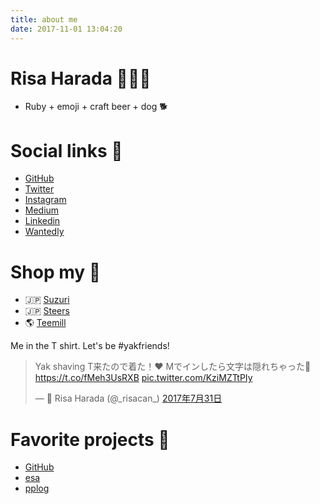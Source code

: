```yaml
---
title: about me
date: 2017-11-01 13:04:20
---
```


# Risa Harada 👩🏻‍💻
* Ruby + emoji + craft beer + dog 🐕

# Social links 🔗
* [GitHub](https://github.com/risacan)
* [Twitter](https://twitter.com/_risacan_)
* [Instagram](https://instagram.com/risalikesbeer)
* [Medium](https://medium.com/@risacan)
* [Linkedin](https://www.linkedin.com/in/risa-harada/)
* [Wantedly](https://www.wantedly.com/users/17791600)

# Shop my 👕

* 🇯🇵 [Suzuri](https://suzuri.jp/risacan)
* 🇯🇵 [Steers](https://steers.jp/u/risacan)
* 🌎 [Teemill](https://risacan.teemill.com/)

Me in the T shirt. Let's be #yakfriends!
<blockquote class="twitter-tweet" data-lang="ja"><p lang="ja" dir="ltr">Yak shaving T来たので着た！❤️ Mでインしたら文字は隠れちゃった🐃<a href="https://t.co/fMeh3UsRXB">https://t.co/fMeh3UsRXB</a> <a href="https://t.co/KziMZTtPIy">pic.twitter.com/KziMZTtPIy</a></p>&mdash; 📛 Risa Harada (@_risacan_) <a href="https://twitter.com/_risacan_/status/891817221755772930?ref_src=twsrc%5Etfw">2017年7月31日</a></blockquote>
<script async src="https://platform.twitter.com/widgets.js" charset="utf-8"></script>

# Favorite projects 💓
* [GitHub](https://github.com)
* [esa](https://esa.io)
* [pplog](https://pplog.net)